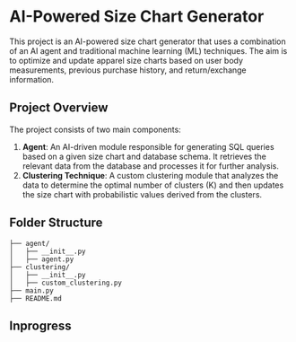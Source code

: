 # AI-Powered Size Chart Generator

This project is an AI-powered size chart generator that uses a combination of an AI agent and traditional machine learning (ML) techniques. The aim is to optimize and update apparel size charts based on user body measurements, previous purchase history, and return/exchange information.

## Project Overview

The project consists of two main components:
1. **Agent**: An AI-driven module responsible for generating SQL queries based on a given size chart and database schema. It retrieves the relevant data from the database and processes it for further analysis.
2. **Clustering Technique**: A custom clustering module that analyzes the data to determine the optimal number of clusters (K) and then updates the size chart with probabilistic values derived from the clusters.

## Folder Structure

```plaintext
├── agent/
│   ├── __init__.py
│   ├── agent.py
├── clustering/
│   ├── __init__.py
│   ├── custom_clustering.py
├── main.py
├── README.md
```

## Inprogress





